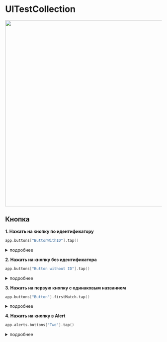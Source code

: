 # UITestCollection

<img src="https://create.adobe.com/content/microsites/inspire/en/2016/5/12/discover_digital_illustrator_syd_weiler_s_fascination_with_time_/_jcr_content/article-body/full_width_images_0/image1.img.jpg/1463005937888.jpg" width="600">

<h2><b>Кнопка</b></h2>

<b>1. Нажать на кнопку по идентификатору</b>
```swift
app.buttons["ButtonWithID"].tap()
```

<details> 
  <summary>подробнее</summary>
   В Storyboard выбрать нужную кнопку > Identity inspector > Для Accessibility установить галочку "Enabled" > В поле Identifier указать название.<br><img src="hhttps://i.ibb.co/D5JL3f6/button-test2a.gif">
</details>

<b>2. Нажать на кнопку без идентификатора</b>

```swift
app.buttons["Button without ID"].tap()
```

<details> 
  <summary>подробнее</summary>
Указать имя кнопки, отображаемое в интерфейсе.<br><img src="https://i.ibb.co/PCK7085/button-test2.gif" alt="button-test2" width="250"></a>
</details>

<b>3. Нажать на первую кнопку с одинаковым названием</b>

```swift
app.buttons["Button"].firstMatch.tap()
```
<details> 
  <summary>подробнее</summary>
Указать имя кнопки, отображаемое в интерфейсе.<br><img src="https://i.ibb.co/1R6F3R3/button-test3.gif" alt="button-test3" width="250"></a>
</details>

<b>4. Нажать на кнопку в Alert</b>

```swift
app.alerts.buttons["Two"].tap()
```
<details> 
  <summary>подробнее</summary>
<a href="https://ibb.co/gDThXkK"><img src="https://i.ibb.co/xMjdcxT/button-test4.gif" alt="button-test4" width="250"></a>
</details>
